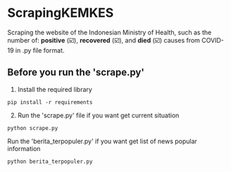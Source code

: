 # ScrapingKEMKES
Scraping the website of the Indonesian Ministry of Health, such as the number of:
**positive** (☑️),
**recovered** (☑️), and 
**died** (☑️) 
causes from COVID-19 in .py file format.

## Before you run the 'scrape.py'
1. Install the required library
```
pip install -r requirements
```

2. Run the 'scrape.py' file if you want get current situation 
```
python scrape.py
```
Run the 'berita_terpopuler.py' if you want get list of news popular information
```
python berita_terpopuler.py
```

